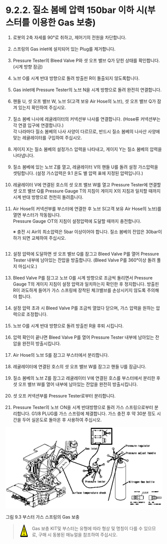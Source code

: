 ﻿# 9.2.2. 질소 봄베 압력 150bar 이하 시(부스터를 이용한 Gas 보충)


<ol style="list-style-type:decimal" start="1">
    <li>
로봇의 2축 자세를 90°로 취하고, 제어기의 전원을 차단합니다.
  </li><br>
    <li>
스프링의 Gas inlet에 설치되어 있는 Plug를 제거합니다.
  </li><br>
    <li>
Pressure Tester의 Bleed Valve P와 셧 오프 밸브 Q가 닫힌 상태를 확인합니다.
(시계 방향 잠금)
  </li><br>
    <li>
노브 O를 시계 반대 방향으로 돌려 방출핀 R이 돌출되지 않도록합니다.
  </li><br>
    <li>
Gas inlet에 Pressure Tester의 노브 N을 시계 방향으로 돌려 완전히 연결합니다.
  </li><br>
    <li>
핸들 U, 셧 오프 밸브 W, 노브 S(고객 보유 Air Hose의 노브), 셧 오프 밸브 Q가 잠겨 있는지 확인하여 주십시오.
  </li><br>
    <li>
질소 봄베 나사에 레귤레이터의 커넥션부 나사를 연결합니다.
(Hose류 커넥션부는 각 연결 입구에 연결합니다.)<br>
각 나라마다 질소 봄베의 나사 사양이 다르므로, 반드시 질소 봄베의 나사산 사양에 맞는 레귤레이터를 구입하여 주십시오.
  </li><br>
    <li>
게이지 X는 질소 봄베의 설정가스 압력을 나타내고, 게이지 Y는 질소 봄베의 압력을 나타냅니다.
  </li><br>
    <li>
질소 봄베에 있는 노브 Z를 열고, 레귤레이터 V의 핸들 U를 돌려 설정 가스압력을 셋팅합니다. (설정 가스압력은 9.1 온도 별 압력 표에 지정된 압력입니다.)
  </li><br>
    <li>
레귤레이터 V에 연결된 호스의 셧 오프 밸브 W를 열고 Pressure Tester에 연결할 셧 오프 밸브 Q를 Pressure Gauge T의 지침이 게이지 X의 지침과 일치할 때까지 시계 반대 방향으로 천천히 돌려줍니다.
  </li><br>
    <li>
Air Hose의 커넥션부를 부스터에 연결한 후 노브 S(고객 보유 Air Hose의 노브)를 열면 부스터가 작동됩니다.<br>         
Pressure Gauge ○T의 지침이 설정압력에 도달할 때까지 충전합니다.

※ 충전 시 Air의 최소압력은 5bar 이상이어야 합니다.
질소 봄베의 잔압은 30bar이하가 되면 교체하여 주십시오.
  </li><br>
    <li>
설정 압력에 도달하면 셧 오프 밸브 Q를 잠그고 Bleed Valve P를 열어 Pressure Tester 내부에 남아있는 잔압을 방출합니다.
(Bleed Valve P를 360°이상 돌려 풀지 마십시오.)
  </li><br>
    <li>
Bleed Valve P를 잠그고 노브 O를 시계 방향으로 조금씩 돌리면서 Pressure Gauge T의 게이지 지침이 설정 압력과 일치하는지 확인한 후 정지합니다.
방출핀 R이 과도하게 들어가 가스 스프링에 장착된 체크밸브를 손상시키지 않도록 주의해야 합니다.
  </li><br>
    <li>
설정 압력 초과 시 Bleed Valve P를 조금씩 열었다 닫으며, 가스 압력을 원하는   
압력으로 조정합니다.
  </li><br>
    <li>
노브 O를 시계 반대 방향으로 돌려 방출핀 R을 후퇴 시킵니다.
  </li><br>
    <li>
압력 확인이 끝나면 Bleed Valve P를 열어 Pressure Tester 내부에 남아있는 잔압을 완전히 방출시킵니다.
  </li><br>
    <li>
Air Hose의 노브 S를 잠그고 부스터에서 분리합니다.
  </li><br>
    <li>
레귤레이터에 연결된 호스의 셧 오프 밸브 W를 잠그고 핸들 U를 잠급니다. 
  </li><br>
    <li>
질소 봄베의 노브 Z를 잠그고 레귤레이터 V에 연결된 호스를 부스터에서 분리한 후 셧 오프 밸브 W를 열어 내부에 남아있는 잔압을 완전히 방출시킵니다.    
  </li><br>
    <li>
셧 오프 커넥션부를 Pressure Tester로부터 분리합니다.
  </li><br>
    <li>
Pressure Tester의 노브 ○N을 시계 반대방향으로 돌려 가스 스프링으로부터 분리합니다.
G1/8 PLUG를 가스 스프링에 체결합니다.
가스 충전 후 약 30분 정도 시간을 두어 실온도로 돌아온 후 사용하여 주십시오.
</li>
</ol>




![](../../_assets/그림_9.3_부스터_가스스프링_gas_보충.png)

그림 9.3 부스터 가스 스프링의 Gas 보충

<blockquote>
<table border="0">
<thead>
  <tr>
    <td> <img src="../../_assets/주의표시.png" width = 40 height = 40> </td>
    <td colspan="4">Gas 보충 KIT및 부스터는 유형에 따라 형상 및 명칭이 다를 수 있으므로, 구매 시 동봉된 매뉴얼을 참조하여 주십시오.
</td>
  </tr>
</thead>
</table>  
</blockquote>
